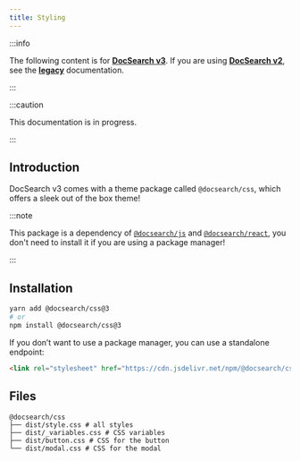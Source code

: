 ```yaml
---
title: Styling
---
```


:::info

The following content is for **[DocSearch v3][2]**. If you are using **[DocSearch v2][3]**, see the **[legacy][4]** documentation.

:::

:::caution

This documentation is in progress.

:::

## Introduction

DocSearch v3 comes with a theme package called `@docsearch/css`, which offers a sleek out of the box theme!

:::note

This package is a dependency of [`@docsearch/js`][1] and [`@docsearch/react`][1], you don't need to install it if you are using a package manager!

:::

## Installation

```bash
yarn add @docsearch/css@3
# or
npm install @docsearch/css@3
```

If you don’t want to use a package manager, you can use a standalone endpoint:

```html
<link rel="stylesheet" href="https://cdn.jsdelivr.net/npm/@docsearch/css@3" />
```

## Files

```
@docsearch/css
├── dist/style.css # all styles
├── dist/_variables.css # CSS variables
├── dist/button.css # CSS for the button
└── dist/modal.css # CSS for the modal
```

[1]: /docs/DocSearch-v3
[2]: https://github.com/algolia/docsearch/
[3]: https://github.com/algolia/docsearch/tree/master
[4]: /docs/dropdown
